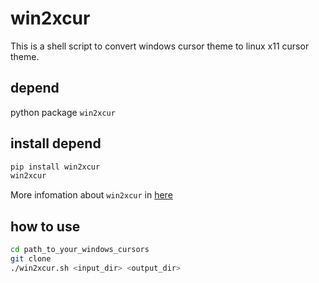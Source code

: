 # win2xcur
This is a shell script to convert windows cursor theme to linux x11 cursor theme.

## depend
python package `win2xcur`

## install depend
```bash
pip install win2xcur
win2xcur
```

More infomation about `win2xcur` in [here](https://github.com/quantum5/win2xcur)

## how to use
```bash
cd path_to_your_windows_cursors
git clone 
./win2xcur.sh <input_dir> <output_dir>
```
